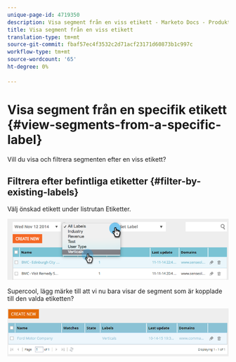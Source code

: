 ```yaml
---
unique-page-id: 4719350
description: Visa segment från en viss etikett - Marketo Docs - Produktdokumentation
title: Visa segment från en viss etikett
translation-type: tm+mt
source-git-commit: fbaf57ec4f3532c2d71acf23171d60873b1c997c
workflow-type: tm+mt
source-wordcount: '65'
ht-degree: 0%

---
```



# Visa segment från en specifik etikett {#view-segments-from-a-specific-label}

Vill du visa och filtrera segmenten efter en viss etikett?

## Filtrera efter befintliga etiketter {#filter-by-existing-labels}

Välj önskad etikett under listrutan Etiketter.

![](assets/image2014-11-26-13-3a44-3a23.png)

Supercool, lägg märke till att vi nu bara visar de segment som är kopplade till den valda etiketten?

![](assets/image2015-10-14-16-3a31-3a52.png)
